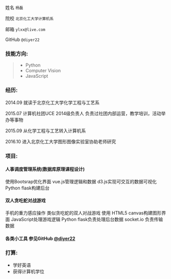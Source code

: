 姓名  `杨磊`

院校  `北京化工大学计算机系`

邮箱  `ylxx@live.com`

GitHub  `@diyer22`


### 技能方向:
> *  Python
> *  Computer Vision
> * JavaScript

### 经历:

2014.09
就读于北京化工大学化学工程与工艺系

2015.07
计算机社团UCE 2014级负责人
负责过社团内部运营，教学培训，活动举办等事物

2015.09
从化学工程与工艺转入计算机系

2016.10
进入北京化工大学图形图像实验室协助老师研究

### 项目:
#### 人事调度管理系统(数据库原理课程设计)

使用Bootsrap优化界面
vue.js管理逻辑和数据
d3.js实现可交互的数据可视化
Python flask构建后台

#### 双人贪吃蛇对战游戏
手机的重力感应操作 类似贪吃蛇的双人对战游戏
使用 HTML5 canvas构建图形界面 JavaScript处理游戏逻辑 Python flask负责处理后台数据 socket.io 负责传输数据


#### 各类小工具 参见GitHub [@diyer22](https://www.github.com/diyer22)


### 打算:

 * 学好英语
 * 获得计算机学位
